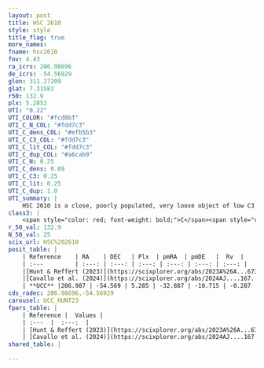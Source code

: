 ```yaml
---
layout: post
title: HSC 2610
style: style
title_flag: true
more_names: 
fname: hsc2610
fov: 4.43
ra_icrs: 206.98696
de_icrs: -54.56929
glon: 311.17209
glat: 7.31583
r50: 132.9
plx: 5.2853
UTI: "0.22"
UTI_COLOR: "#fcd0bf"
UTI_C_N_COL: "#fdd7c3"
UTI_C_dens_COL: "#efb5b3"
UTI_C_C3_COL: "#fdd7c3"
UTI_C_lit_COL: "#fdd7c3"
UTI_C_dup_COL: "#a6cab9"
UTI_C_N: 0.25
UTI_C_dens: 0.09
UTI_C_C3: 0.25
UTI_C_lit: 0.25
UTI_C_dup: 1.0
UTI_summary: |
    HSC 2610 is a close, poorly populated, very loose object of low C3 quality. It was recently reported in the literature.
class3: |
    <span style="color: red; font-weight: bold;">C</span><span style="color: red; font-weight: bold;">C</span>
r_50_val: 132.9
N_50_val: 25
scix_url: HSC%202610
posit_table: |
    | Reference    | RA    | DEC   | Plx  | pmRA  | pmDE   |  Rv  |
    | :---         | :---: | :---: | :---: | :---: | :---: | :---: |
    |[Hunt & Reffert (2023)](https://scixplorer.org/abs/2023A%26A...673A.114H) | 203.957 | -55.017 | 5.303 | -32.889 | -11.128 | 1.068 |
    |[Cavallo et al. (2024)](https://scixplorer.org/abs/2024AJ....167...12C) | 207.391 | -54.373 | 5.295 | -- | -- | -- |
    | **UCC** |206.987 | -54.569 | 5.285 | -32.887 | -10.715 | -0.287 | 
cds_radec: 206.98696,-54.56929
carousel: UCC_HUNT23
fpars_table: |
    | Reference |  Values |
    | :---  |  :---:  |
    | [Hunt & Reffert (2023)](https://scixplorer.org/abs/2023A%26A...673A.114H) | `AV50=0.01, diffAV50=0.203, MOD50=6.387, logAge50=8.897` |
    | [Cavallo et al. (2024)](https://scixplorer.org/abs/2024AJ....167...12C) | `AV50=0.6, dMod50=6.43, logAge50=8.56, [Fe/H]50=0.22` |
shared_table: |
    
---
```

